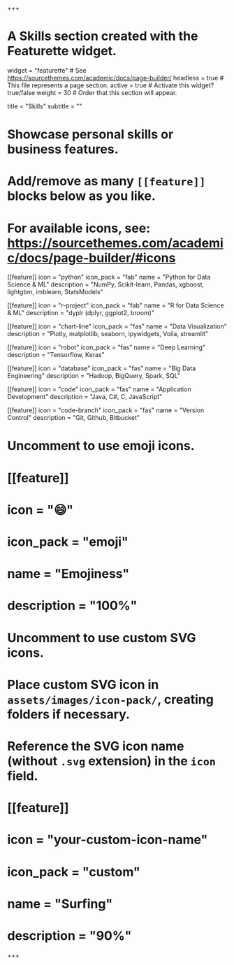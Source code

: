 +++
# A Skills section created with the Featurette widget.
widget = "featurette"  # See https://sourcethemes.com/academic/docs/page-builder/
headless = true  # This file represents a page section.
active = true  # Activate this widget? true/false
weight = 30  # Order that this section will appear.

title = "Skills"
subtitle = ""

# Showcase personal skills or business features.
# 
# Add/remove as many `[[feature]]` blocks below as you like.
# 
# For available icons, see: https://sourcethemes.com/academic/docs/page-builder/#icons

[[feature]]
  icon = "python"
  icon_pack = "fab"
  name = "Python for Data Science & ML"
  description = "NumPy, Scikit-learn, Pandas, xgboost, lightgbm, imblearn, StatsModels"

[[feature]]
  icon = "r-project"
  icon_pack = "fab"
  name = "R for Data Science & ML"
  description = "dyplr (dplyr, ggplot2, broom)"
  
[[feature]]
  icon = "chart-line"
  icon_pack = "fas"
  name = "Data Visualization"
  description = "Plotly, matplotlib, seaborn, ipywidgets, Voila, streamlit"  
  
[[feature]]
  icon = "robot"
  icon_pack = "fas"
  name = "Deep Learning"
  description = "Tensorflow, Keras"

[[feature]]
  icon = "database"
  icon_pack = "fas"
  name = "Big Data Engineering"
  description = "Hadoop, BigQuery, Spark, SQL"

[[feature]]
  icon = "code"
  icon_pack = "fas"
  name = "Application Development"
  description = "Java, C#, C, JavaScript"

[[feature]]
  icon = "code-branch"
  icon_pack = "fas"
  name = "Version Control"
  description = "Git, Github, Bitbucket"

# Uncomment to use emoji icons.
# [[feature]]
#  icon = ":smile:"
#  icon_pack = "emoji"
#  name = "Emojiness"
#  description = "100%"  

# Uncomment to use custom SVG icons.
# Place custom SVG icon in `assets/images/icon-pack/`, creating folders if necessary.
# Reference the SVG icon name (without `.svg` extension) in the `icon` field.
# [[feature]]
#  icon = "your-custom-icon-name"
#  icon_pack = "custom"
#  name = "Surfing"
#  description = "90%"

+++
